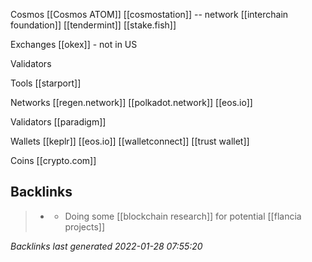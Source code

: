 Cosmos
[[Cosmos ATOM]]
[[cosmostation]] -- network
[[interchain foundation]]
[[tendermint]]
[[stake.fish]]

Exchanges
[[okex]]
	-	not in US
	
Validators

Tools
[[starport]]

	
Networks
[[regen.network]]
[[polkadot.network]]
[[eos.io]]

Validators
[[paradigm]]

Wallets
[[keplr]]
[[eos.io]]
[[walletconnect]]
[[trust wallet]]

Coins
[[crypto.com]]



## Backlinks

> - [](2021-05-10.md)
>   - Doing some [[blockchain research]] for potential [[flancia projects]]

_Backlinks last generated 2022-01-28 07:55:20_
